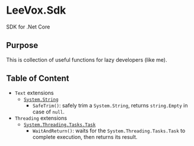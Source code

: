 # LeeVox.Sdk
SDK for .Net Core

## Purpose
This is collection of useful functions for lazy developers (like me).

## Table of Content

* `Text` extensions
  * [`System.String`](docs/Text/StringExtensions.md)
    * `SafeTrim()`: safely trim a `System.String`, returns `string.Empty` in case of `null`.
* `Threading` extensions
  * [`System.Threading.Tasks.Task`](docs/Threading/TaskExtensions.md)
    * `WaitAndReturn()`: waits for the `System.Threading.Tasks.Task` to complete execution, then returns its result.